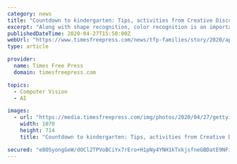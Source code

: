 ```yaml
---
category: news
title: "Countdown to kindergarten: Tips, activities from Creative Discovery Museum to prepare little ones for school"
excerpt: "Along with shape recognition, color recognition is an important step in cognitive development for children. It plays a part in object recognition, and helps a child develop the descriptive ..."
publishedDateTime: 2020-04-27T15:50:00Z
webUrl: "https://www.timesfreepress.com/news/tfp-families/story/2020/apr/27/countdown-kindergarten-tips-activities-creative-discovery-museum-prepare-little-ones-school/521623/"
type: article

provider:
  name: Times Free Press
  domain: timesfreepress.com

topics:
  - Computer Vision
  - AI

images:
  - url: "https://media.timesfreepress.com/img/photos/2020/04/27/gettyimages11354749461996225658_t1070_hcd394fbf6fdeeaf7133cf06c6bb2d88de71e4110.jpg"
    width: 1070
    height: 714
    title: "Countdown to kindergarten: Tips, activities from Creative Discovery Museum to prepare little ones for school"

secured: "e8OSyongGeW/dOCl2TPVoBCiYx7rEro+H1pNy4YNH1kTxkjsfneGBDatE9NFid0WpZ7v9WVz3cP4VM33/FjKORVEFAypKKPsKhCiP+1rlg4c/GBOAmNq2DtkMl7eEoxBFIzJLEukqJ4myxyI8F2gPBdGAttaojSIUIdNhwbdPexx+Fg2g+Cm9geHzJ1DHTOZOYaU320LJGCnKzi4uWTJYxYRSYE+gx0RhZ87A1Yx+pMcMpIGcNl3dkLGxp7bs/8S1L/6TvtPasc9j5JE2pUk9Qprwx//yR+ZUk+hIDedX8W2bE9DfzEw4jTtE10CHruv;mNAvw+41Gzv8qlLRVZ7dFw=="
---
```


